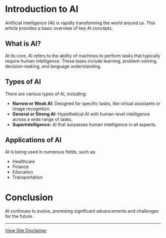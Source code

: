 # Introduction to AI

Artificial intelligence (AI) is rapidly transforming the world around us. This article provides a basic overview of key AI concepts.

## What is AI?

At its core, AI refers to the ability of machines to perform tasks that typically require human intelligence. These tasks include learning, problem-solving, decision-making, and language understanding.

## Types of AI

There are various types of AI, including:

* **Narrow or Weak AI:** Designed for specific tasks, like virtual assistants or image recognition.
* **General or Strong AI:** Hypothetical AI with human-level intelligence across a wide range of tasks.
* **Superintelligence:** AI that surpasses human intelligence in all aspects.

## Applications of AI

AI is being used in numerous fields, such as:

* Healthcare
* Finance
* Education
* Transportation

# Conclusion

AI continues to evolve, promising significant advancements and challenges for the future.

---

[View Site Disclaimer](#legal)
